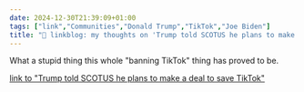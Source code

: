 ```yaml
---
date: 2024-12-30T21:39:09+01:00
tags: ["link","Communities","Donald Trump","TikTok","Joe Biden"]
title: "🔗 linkblog: my thoughts on 'Trump told SCOTUS he plans to make a deal to save TikTok'"
---
```

What a stupid thing this whole "banning TikTok" thing has proved to be.

[link to "Trump told SCOTUS he plans to make a deal to save TikTok"](https://arstechnica.com/tech-policy/2024/12/trump-told-scotus-he-plans-to-make-a-deal-to-save-tiktok/)